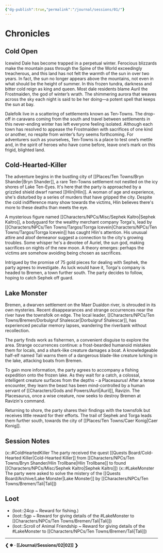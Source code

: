 ```yaml
---
{"dg-publish":true,"permalink":"/journal/sessions/01/"}
---
```


# Chronicles

## Cold Open
Icewind Dale has become trapped in a perpetual winter. Ferocious blizzards make the mountain pass through the Spine of the World exceedingly treacherous, and this land has not felt the warmth of the sun in over two years. In fact, the sun no longer appears above the mountains, not even in what should be the height of summer. In this frozen tundra, darkness and bitter cold reign as king and queen. Most dale residents blame Auril the Frostmaiden, the god of winter’s wrath. The shimmering aurora that weaves across the sky each night is said to be her doing—a potent spell that keeps the sun at bay.

Dalefolk live in a scattering of settlements known as Ten-Towns. The drop-off in caravans coming from the south and travel between settlements in this never-ending winter has left everyone feeling isolated. Although each town has resolved to appease the Frostmaiden with sacrifices of one kind or another, no respite from winter’s fury seems forthcoming. For adventurers such as yourselves, Ten-Towns is a place to test one’s mettle and, in the spirit of heroes who have come before, leave one’s mark on this frigid, blighted land.

##  Cold-Hearted-Killer
The adventure begins in the bustling city of [[Places/Ten Towns/Bryn Shander\|Bryn Shander]], a rare Ten-Towns settlement not nestled on the icy shores of Lake Ten-Eyes. It's here that the party is approached by a grizzled shield dwarf named [[Hlin\|Hlin]]. A woman of age and experience, she's disturbed by a series of murders that have gripped the city. Despite the cold indifference many show towards the victims, Hlin believes there's more to these deaths than meets the eye.

A mysterious figure named [[Characters/NPCs/Misc/Sephek Kaltro\|Sephek Kaltro]], a bodyguard for the wealthy merchant company Torga's, lead by [[Characters/NPCs/Ten Towns/Targos/Torrga Icevein\|Characters/NPCs/Ten Towns/Targos/Torrga Icevein]] has caught Hlin's attention. His unusual attire and aloof demeanor suggest a connection to the city's growing troubles. Some whisper he's a devotee of Auriel, the sun god, making sacrifices on nights of the new moon. A theory emerges: perhaps the victims are somehow avoiding being chosen as sacrifices.

Intrigued by the promise of 75 gold pieces for dealing with Sephek, the party agrees to investigate. As luck would have it, Torga's company is headed to Bremen, a town further south. The party decides to follow, hoping to catch Sephek off guard.

## Lake Monster
Bremen, a dwarven settlement on the Maer Dualdon river, is shrouded in its own mysteries. Recent disappearances and strange occurrences near the river have the townsfolk on edge. The local leader, [[Characters/NPCs/Ten Towns/Bremen/Dorbulgruf Shalescar\|Dorbulgruf Shalescar]], has experienced peculiar memory lapses, wandering the riverbank without recollection.

The party finds work as fishermen, a convenient disguise to explore the area. Strange occurrences continue: a frost-bearded humanoid mistakes them for locals, and a shark-like creature damages a boat. A knowledgeable half-elf named Tali warns them of a dangerous blade-like creature lurking in the lake, attacking boats from Bremen.

To gain more information, the party agrees to accompany a fishing expedition onto the frozen lake. As they wait for a catch, a colossal, intelligent creature surfaces from the depths - a Placesaurus! After a tense encounter, they learn the beast has been mind-controlled by a human servant of [[Characters/Gods and Powers/Auril\|Auril]], Ravizin. The Placesaurus, once a wise creature, now seeks to destroy Bremen at Ravizin's command.

Returning to shore, the party shares their findings with the townsfolk but receives little reward for their efforts. The trail of Sephek and Torga leads them further south, towards the city of [[Places/Ten Towns/Caer Konig\|Caer Konig]].

## Session Notes
(x::#ColdHeartedKiller The party received the quest [[Quests Board/Cold-Hearted Killer\|Cold-Hearted Killer]] from [[Characters/NPCs/Ten Towns/Bryn Shander/Hlin Trollbane\|Hlin Trollbane]] to found [[Characters/NPCs/Misc/Sephek Kaltro\|Sephek Kaltro]])
(x::#LakeMonster The party were asked to solve the mistery of the [[Quests Board/Archive/Lake Monster\|Lake Monster]] by [[Characters/NPCs/Ten Towns/Bremen/Tali\|Tali]])

## Loot
- (loot::24cp ~ Reward for fishing.)
- (loot::5gp ~ Reward for giving details of the #LakeMonster  to [[Characters/NPCs/Ten Towns/Bremen/Tali\|Tali]])
- (loot::Scroll of Animal Friendship ~ Reward for giving details of the #LakeMonster  to [[Characters/NPCs/Ten Towns/Bremen/Tali\|Tali]])



---
**❮  ❄ ·  [[Journal/Sessions/02\|02]] ❯**